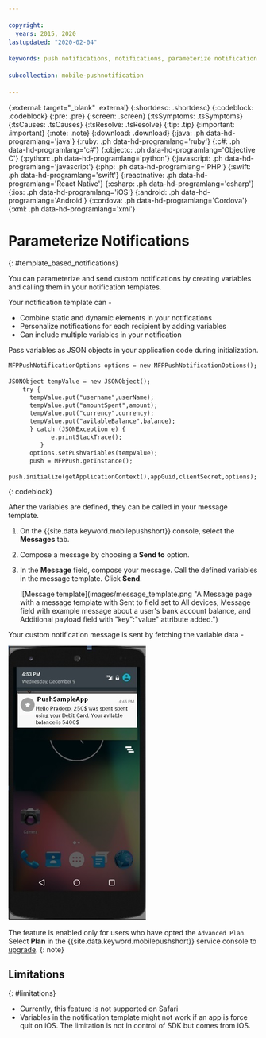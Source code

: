 ```yaml
---

copyright:
  years: 2015, 2020
lastupdated: "2020-02-04"

keywords: push notifications, notifications, parameterize notification

subcollection: mobile-pushnotification

---
```


{:external: target="_blank" .external}
{:shortdesc: .shortdesc}
{:codeblock: .codeblock}
{:pre: .pre}
{:screen: .screen}
{:tsSymptoms: .tsSymptoms}
{:tsCauses: .tsCauses}
{:tsResolve: .tsResolve}
{:tip: .tip}
{:important: .important}
{:note: .note}
{:download: .download}
{:java: .ph data-hd-programlang='java'}
{:ruby: .ph data-hd-programlang='ruby'}
{:c#: .ph data-hd-programlang='c#'}
{:objectc: .ph data-hd-programlang='Objective C'}
{:python: .ph data-hd-programlang='python'}
{:javascript: .ph data-hd-programlang='javascript'}
{:php: .ph data-hd-programlang='PHP'}
{:swift: .ph data-hd-programlang='swift'}
{:reactnative: .ph data-hd-programlang='React Native'}
{:csharp: .ph data-hd-programlang='csharp'}
{:ios: .ph data-hd-programlang='iOS'}
{:android: .ph data-hd-programlang='Android'}
{:cordova: .ph data-hd-programlang='Cordova'}
{:xml: .ph data-hd-programlang='xml'}

# Parameterize Notifications
{: #template_based_notifications}

You can parameterize and send custom notifications by creating variables and calling them in your notification templates.

Your notification template can -
- Combine static and dynamic elements in your notifications
- Personalize notifications for each recipient by adding variables
- Can include multiple variables in your notification 

Pass variables as JSON objects in your application code during initialization.
   
```
MFPPushNotificationOptions options = new MFPPushNotificationOptions();

JSONObject tempValue = new JSONObject();
    try {
      tempValue.put("username",userName);
      tempValue.put("amountSpent",amount);
      tempValue.put("currency",currency);
      tempValue.put("avilableBalance",balance);
      } catch (JSONException e) {
            e.printStackTrace();
         }
      options.setPushVariables(tempValue); 
      push = MFPPush.getInstance();
      push.initialize(getApplicationContext(),appGuid,clientSecret,options);
```
{: codeblock}

After the variables are defined, they can be called in your message template.

1. On the {{site.data.keyword.mobilepushshort}} console, select the **Messages** tab.
1. Compose a message by choosing a **Send to** option.
1. In the **Message** field, compose your message. Call the defined variables in the message template. Click **Send**.

   ![Message template](images/message_template.png "A Message page with a message template with Sent to field set to All devices, Message field with example message about a user's bank account balance, and Additional payload field with "key":"value" attribute added.")

Your custom notification message is sent by fetching the variable data -

![Message example](images/message_template_example.jpg "Example notification based on the message template")

The feature is enabled only for users who have opted the `Advanced Plan`. Select **Plan** in the {{site.data.keyword.mobilepushshort}} service console to [upgrade](https://cloud.ibm.com/docs/account?topic=account-changing#changing).
{: note}

## Limitations
{: #limitations}

- Currently, this feature is not supported on Safari
- Variables in the notification template might not work if an app is force quit on iOS. The limitation is not in control of SDK but comes from iOS.
